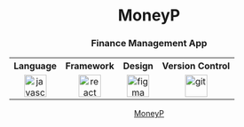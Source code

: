 <h1 align="center" >MoneyP</h1>
<h3 align="center">Finance Management App</h3>


<table align="center">
  <tr>
    <th>Language</th>
    <th>Framework</th>
    <th>Design</th>
    <th>Version Control</th>
       
  </tr>
  <tr>
    <td align="center"><img src="https://user-images.githubusercontent.com/73909361/217201252-794c2216-1f9b-4236-a1b1-f5dcac1053de.png" alt="javascript" width="40" height="40"/></td>
    <td align="center"><img src="https://user-images.githubusercontent.com/73909361/217201970-7e4e8c1f-2782-4e68-b350-9c1bfbe5a458.png" alt="react" width="40" height="40"/></td>
    <td align="center"><img src="https://www.vectorlogo.zone/logos/figma/figma-icon.svg" alt="figma" width="40" height="40"/></td>
    <td align="center"><img src="https://www.vectorlogo.zone/logos/git-scm/git-scm-icon.svg" alt="git" width="40" height="40"/> </td>
     
  </tr>
   
</table>
  
<div align="center">
<a href="https://moneyp.vercel.app">MoneyP</a>
</div>
